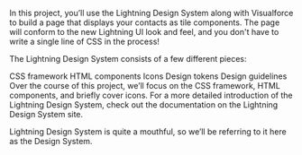 In this project, you’ll use the Lightning Design System along with Visualforce to build a page that displays your contacts as tile components. The page will conform to the new Lightning UI look and feel, and you don't have to write a single line of CSS in the process!

The Lightning Design System consists of a few different pieces:

CSS framework
HTML components
Icons
Design tokens
Design guidelines
Over the course of this project, we’ll focus on the CSS framework, HTML components, and briefly cover icons. For a more detailed introduction of the Lightning Design System, check out the documentation on the Lightning Design System site.

Lightning Design System is quite a mouthful, so we’ll be referring to it here as the Design System.
